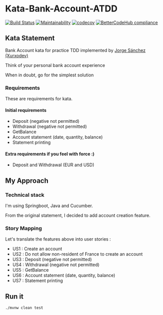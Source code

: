 # Kata-Bank-Account-ATDD

[![Build Status](https://travis-ci.org/newlight77/kata-bank-account-bdd.svg?branch=master)](https://travis-ci.org/newlight77/kata-bank-account-bdd)
[![Maintainability](https://api.codeclimate.com/v1/badges/5215148bf0b74c26470a/maintainability)](https://codeclimate.com/github/newlight77/kata-bank-account-bdd/maintainability)
[![codecov](https://codecov.io/gh/newlight77/kata-bank-account-bdd/branch/master/graph/badge.svg)](https://codecov.io/gh/newlight77/kata-bank-account-bdd)
[![BetterCodeHub compliance](https://bettercodehub.com/edge/badge/newlight77/kata-bank-account-bdd?branch=master)](https://bettercodehub.com/)

## Kata Statement

Bank Account kata for practice TDD implemented by [Jorge Sánchez (Xurxodev)](https://github.com/xurxodev/Bank-Account-Kata/blob/master/README.md)

Think of your personal bank account experience

When in doubt, go for the simplest solution

### Requirements

These are requirements for kata.

#### Initial requirements

* Deposit (negative not permitted)
* Withdrawal (negative not permitted)  
* GetBalance  
* Account statement (date, quantity, balance) 
* Statement printing 

#### Extra requirements if you feel with force :)

* Deposit and Withdrawal (EUR and USD)

## My Approach

### Technical stack 

I'm using Springboot, Java and Cucumber. 

From the original statement, I decided to add account creation feature.

### Story Mapping

Let's translate the features above into user stories :

* US1 : Create an account
* US2 : Do not allow non-resident of France to create an account 
* US3 : Deposit (negative not permitted)
* US4 : Withdrawal (negative not permitted)  
* US5 : GetBalance  
* US6 : Account statement (date, quantity, balance) 
* US7 : Statement printing

## Run it

```bash
./mvnw clean test
```

